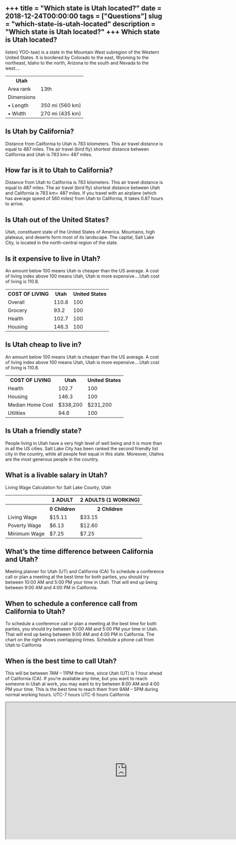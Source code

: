 +++
title = "Which state is Utah located?"
date = 2018-12-24T00:00:00
tags = ["Questions"]
slug = "which-state-is-utah-located"
description = "Which state is Utah located?"
+++
Which state is Utah located?
----------------------------

listen) YOO-taw) is a state in the Mountain West subregion of the Western United States. It is bordered by Colorado to the east, Wyoming to the northeast, Idaho to the north, Arizona to the south and Nevada to the west….

<table><tr><th>Utah</th></tr><tr><td>Area rank</td><td>13th</td></tr><tr><td>Dimensions</td></tr><tr><td>• Length</td><td>350 mi (560 km)</td></tr><tr><td>• Width</td><td>270 mi (435 km)</td></tr></table>

Is Utah by California?
----------------------

Distance from California to Utah is 783 kilometers. This air travel distance is equal to 487 miles. The air travel (bird fly) shortest distance between California and Utah is 783 km= 487 miles.

How far is it to Utah to California?
------------------------------------

Distance from Utah to California is 783 kilometers. This air travel distance is equal to 487 miles. The air travel (bird fly) shortest distance between Utah and California is 783 km= 487 miles. If you travel with an airplane (which has average speed of 560 miles) from Utah to California, It takes 0.87 hours to arrive.

Is Utah out of the United States?
---------------------------------

Utah, constituent state of the United States of America. Mountains, high plateaus, and deserts form most of its landscape. The capital, Salt Lake City, is located in the north-central region of the state.

Is it expensive to live in Utah?
--------------------------------

An amount below 100 means Utah is cheaper than the US average. A cost of living index above 100 means Utah, Utah is more expensive….Utah cost of living is 110.8.

<table><tr><th>COST OF LIVING</th><th>Utah</th><th>United States</th></tr><tr><td>Overall</td><td>110.8</td><td>100</td></tr><tr><td>Grocery</td><td>93.2</td><td>100</td></tr><tr><td>Health</td><td>102.7</td><td>100</td></tr><tr><td>Housing</td><td>146.3</td><td>100</td></tr></table>

Is Utah cheap to live in?
-------------------------

An amount below 100 means Utah is cheaper than the US average. A cost of living index above 100 means Utah, Utah is more expensive….Utah cost of living is 110.8.

<table><tr><th>COST OF LIVING</th><th>Utah</th><th>United States</th></tr><tr><td>Health</td><td>102.7</td><td>100</td></tr><tr><td>Housing</td><td>146.3</td><td>100</td></tr><tr><td>Median Home Cost</td><td>$338,200</td><td>$231,200</td></tr><tr><td>Utilities</td><td>94.6</td><td>100</td></tr></table>

Is Utah a friendly state?
-------------------------

People living in Utah have a very high level of well being and it is more than in all the US cities. Salt Lake City has been ranked the second friendly list city in the country, while all people feel equal in this state. Moreover, Utahns are the most generous people in the country.

What is a livable salary in Utah?
---------------------------------

Living Wage Calculation for Salt Lake County, Utah

<table><tr><th></th><th>1 ADULT</th><th>2 ADULTS (1 WORKING)</th></tr><tr><th></th><th>0 Children</th><th>2 Children</th></tr><tr><td>Living Wage</td><td>$15.11</td><td>$33.15</td></tr><tr><td>Poverty Wage</td><td>$6.13</td><td>$12.60</td></tr><tr><td>Minimum Wage</td><td>$7.25</td><td>$7.25</td></tr></table>

What’s the time difference between California and Utah?
-------------------------------------------------------

Meeting planner for Utah (UT) and California (CA) To schedule a conference call or plan a meeting at the best time for both parties, you should try between 10:00 AM and 5:00 PM your time in Utah. That will end up being between 9:00 AM and 4:00 PM in California.

When to schedule a conference call from California to Utah?
-----------------------------------------------------------

To schedule a conference call or plan a meeting at the best time for both parties, you should try between 10:00 AM and 5:00 PM your time in Utah. That will end up being between 9:00 AM and 4:00 PM in California. The chart on the right shows overlapping times. Schedule a phone call from Utah to California

When is the best time to call Utah?
-----------------------------------

This will be between 7AM – 11PM their time, since Utah (UT) is 1 hour ahead of California (CA). If you’re available any time, but you want to reach someone in Utah at work, you may want to try between 8:00 AM and 4:00 PM your time. This is the best time to reach them from 9AM – 5PM during normal working hours. UTC-7 hours UTC-6 hours California

<iframe allow="accelerometer; autoplay; clipboard-write; encrypted-media; gyroscope; picture-in-picture" allowfullscreen="" class="__youtube_prefs__  epyt-is-override  no-lazyload" data-no-lazy="1" data-origheight="433" data-origwidth="770" data-skipgform_ajax_framebjll="" height="433" id="_ytid_58406" loading="lazy" src="https://www.youtube.com/embed/J4reEuR5NRE?enablejsapi=1&autoplay=0&cc_load_policy=0&cc_lang_pref=&iv_load_policy=1&loop=0&modestbranding=0&rel=1&fs=1&playsinline=0&autohide=2&theme=dark&color=red&controls=1&" title="YouTube player" width="770"></iframe>